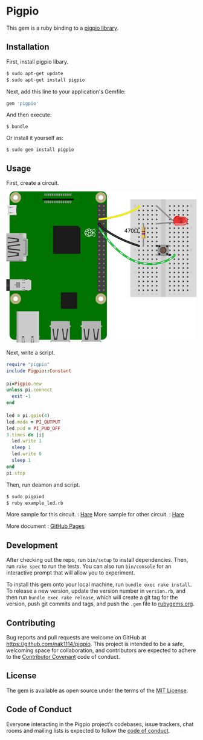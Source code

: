# Pigpio

This gem is a ruby binding to a [pigpio library](http://abyz.me.uk/rpi/pigpio/).

## Installation

First, install pigpio libary.

```sh
$ sudo apt-get update
$ sudo apt-get install pigpio
```

Next, add this line to your application's Gemfile:

```ruby
gem 'pigpio'
```

And then execute:

    $ bundle

Or install it yourself as:

    $ sudo gem install pigpio

## Usage

First, create a circuit.

![board](./example/simple/board.svg)

Next, write a script.

```ruby
require "pigpio"
include Pigpio::Constant

pi=Pigpio.new
unless pi.connect
  exit -1
end

led = pi.gpio(4)
led.mode = PI_OUTPUT
led.pud = PI_PUD_OFF
3.times do |i|
  led.write 1
  sleep 1
  led.write 0
  sleep 1
end
pi.stop
```

Then, run deamon and script.

```sh
$ sudo pigpiod
$ ruby example_led.rb
```

More sample for this circuit. : [Hare](./example/simple/readme.md)
More sample for other circuit. : [Hare](./example/readme.md)

More document : [GitHub Pages](https://nak1114.github.io/ruby-extension-pigpio/)

## Development

After checking out the repo, run `bin/setup` to install dependencies. Then, run `rake spec` to run the tests. You can also run `bin/console` for an interactive prompt that will allow you to experiment.

To install this gem onto your local machine, run `bundle exec rake install`. To release a new version, update the version number in `version.rb`, and then run `bundle exec rake release`, which will create a git tag for the version, push git commits and tags, and push the `.gem` file to [rubygems.org](https://rubygems.org).

## Contributing

Bug reports and pull requests are welcome on GitHub at https://github.com/nak1114/pigpio. This project is intended to be a safe, welcoming space for collaboration, and contributors are expected to adhere to the [Contributor Covenant](http://contributor-covenant.org) code of conduct.

## License

The gem is available as open source under the terms of the [MIT License](https://opensource.org/licenses/MIT).

## Code of Conduct

Everyone interacting in the Pigpio project’s codebases, issue trackers, chat rooms and mailing lists is expected to follow the [code of conduct](https://github.com/nak1114/pigpio/blob/master/CODE_OF_CONDUCT.md).
